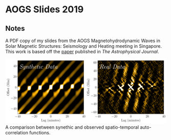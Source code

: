 # AOGS Slides 2019

## Notes
A PDF copy of my slides from the AOGS Magnetohydrodynamic Waves in Solar Magnetic Structures: Seismology and Heating meeting in Singapore. This work is based off the [paper](https://iopscience.iop.org/article/10.3847/1538-4357/ab264c/meta) published in _The Astrophysical Journal_. 


![alt text](https://github.com/FarhadA95/AOGS-Presentation/blob/master/Images/autocorrelation_2d.png)
A comparison between synethic and observed spatio-temporal auto-correlation functions.
